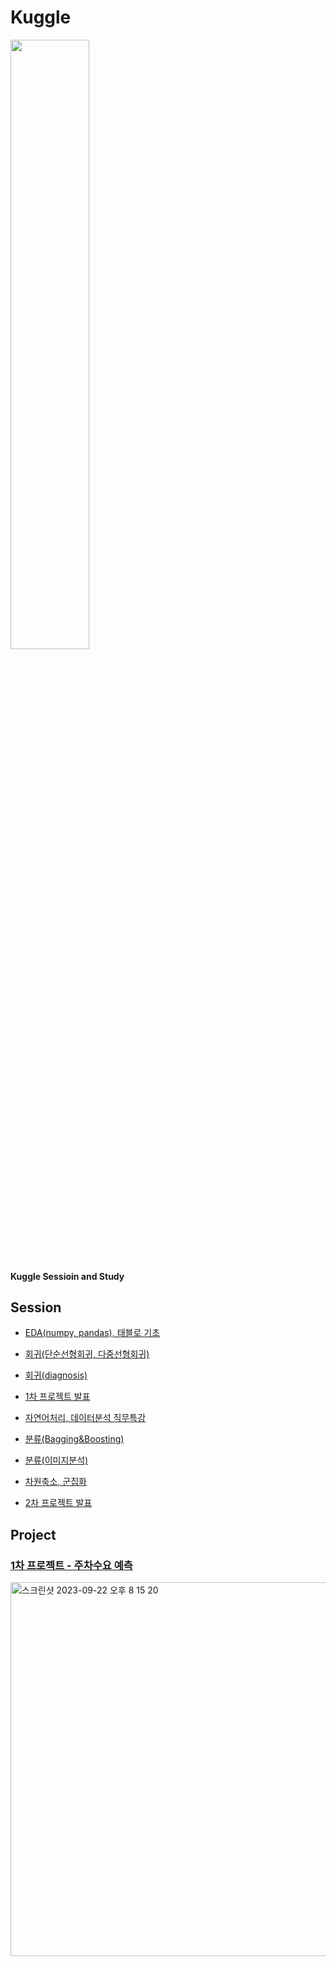 # Kuggle

<img src="https://github.com/seungwoolee-222/Kuggle/assets/86904141/607ebf41-711f-405e-856c-417654a059c4" width="50%" height="50%">

#### Kuggle Sessioin and Study

## Session

- [EDA(numpy, pandas), 태블로 기초](https://www.notion.so/EDA-numpy-pandas-86551ee3803b44af990694d33614e790?pvs=21)

- [회귀(단순선형회귀, 다중선형회귀)](https://www.notion.so/b63983b5088d4fed979ee35639ddd736?pvs=21)

- [회귀(diagnosis)](https://www.notion.so/diagnosis-55fbfbdfe4bc4a578d49796d4a4fcaff?pvs=21)

- [1차 프로젝트 발표](https://www.notion.so/1-fb4753a8d8e3464ba2c95e9d1ae78516?pvs=21)

- [자연어처리, 데이터분석 직무특강](https://www.notion.so/7fbcecc4735c4b8f8946eefeecbb25ef?pvs=21)

 - [분류(Bagging&Boosting)](https://www.notion.so/Bagging-Boosting-2e79a7850a884ce885ae6a00ec1fc848?pvs=21)

- [분류(이미지분석)](https://www.notion.so/68c7957747884527b3ed4d7024bf4120?pvs=21)

- [차원축소, 군집화](https://www.notion.so/4d05cb6bccbe49bb8a3a2bcc2949bca4?pvs=21)

- [2차 프로젝트 발표](https://www.notion.so/2-4e232511935b41738ed46826aa5866e2?pvs=21)

## Project

### [1차 프로젝트 - 주차수요 예측](https://tgool.notion.site/Kuggle-9-1-Regression-d9c6d068d1c14ed2aed276d2fa2721b9)

<img width="598" alt="스크린샷 2023-09-22 오후 8 15 20" src="https://github.com/seungwoolee-222/Kuggle/assets/86904141/073fb9e4-1679-4bcc-b028-7e92bf902feb">

